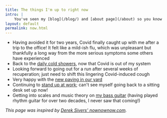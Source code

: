 ```yaml
---
title: The things I'm up to right now
intro: |
    You've seen my [blog](/blog/) and [about page](/about) so you know what I'm interested in and how I ended up doing what I do, but what am I up to *right now*?
layout: default
permalink: now.html
---
```


- Having avoided it for two years, Covid finally caught up with me after a trip to the office! It felt like a mild-ish flu, which was unpleasant but thankfully a long way from the more serious symptoms some others have experienced
- Back to the [daily cold showers](https://www.bbc.co.uk/programmes/m000v83f), now that Covid is out of my system
- Looking forward to going out for a run after several weeks of recuperation; just need to shift this lingering Covid-induced cough
- Very happy with the [new paving in our yard](https://twitter.com/tempertemper/status/1512728020141977601)
- Continuing to [stand up at work](https://twitter.com/tempertemper/status/1436331696408911898?s=21); can't see myself going back to a sitting desk set up now!
- Getting into scales and music theory on [my bass guitar](https://twitter.com/tempertemper/status/1449290497822965763) (having played rhythm guitar for over two decades, I never saw that coming!)

<i>This page was inspired by [Derek Sivers' nownownow.com](https://nownownow.com/about).</i>
